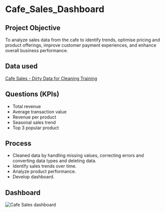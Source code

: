 # Cafe_Sales_Dashboard

## Project Objective
To analyze sales data from the cafe to identify trends, optimise pricing and product offerings, improve customer payment experiences, and enhance overall business performance. 

## Data used
[Cafe Sales - Dirty Data for Cleaning Training](https://www.kaggle.com/datasets/ahmedmohamed2003/cafe-sales-dirty-data-for-cleaning-training)

## Questions (KPIs)
- Total revenue
- Average transaction value
- Revenue per product
- Seasonal sales trend
- Top 3 popular product

## Process
- Cleaned data by handling missing values, correcting errors and converting data types and deleting data.
- Identify sales trends over time.
- Analyze product performance.
- Develop dashboard.

## Dashboard
![Cafe Sales dashboard](https://github.com/user-attachments/assets/a5652d70-6e6c-4196-ad70-f8375b22c9ce)



